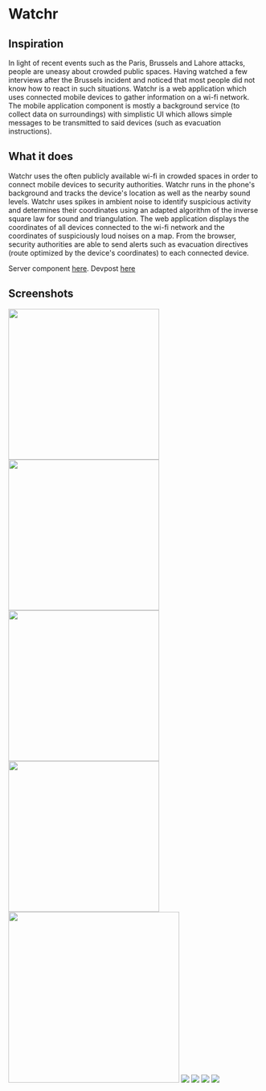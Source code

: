 # Watchr

## Inspiration
In light of recent events such as the Paris, Brussels and Lahore attacks, people are uneasy about crowded public spaces. Having watched a few interviews after the Brussels incident and noticed that most people did not know how to react in such situations. Watchr is a web application which uses connected mobile devices to gather information on a wi-fi network. The mobile application component is mostly a background service (to collect data on surroundings) with simplistic UI which allows simple messages to be transmitted to said devices (such as evacuation instructions).

## What it does
Watchr uses the often publicly available wi-fi in crowded spaces in order to connect mobile devices to security authorities. Watchr runs in the phone's background and tracks the device's location as well as the nearby sound levels. Watchr uses spikes in ambient noise to identify suspicious activity and determines their coordinates using an adapted algorithm of the inverse square law for sound and triangulation. The web application displays the coordinates of all devices connected to the wi-fi network and the coordinates of suspiciously loud noises on a map. From the browser, security authorities are able to send alerts such as evacuation directives (route optimized by the device's coordinates) to each connected device.

Server component [here](https://github.com/lucyyu24/cassandre-server).
Devpost [here](http://devpost.com/software/watchr-1s3cqu)

## Screenshots
<img src="https://raw.githubusercontent.com/marwanad/Watchr/master/screenshots/1.png " width="300"/>
<img src="https://raw.githubusercontent.com/marwanad/Watchr/master/screenshots/2.png " width="300"/>
<img src="https://raw.githubusercontent.com/marwanad/Watchr/master/screenshots/3.png " width="300"/>
<img src="https://raw.githubusercontent.com/marwanad/Watchr/master/screenshots/5.png " width="300"/>
<img src="https://raw.githubusercontent.com/marwanad/Watchr/master/screenshots/4.png " width="340" />
<img src="https://raw.githubusercontent.com/marwanad/Watchr/master/screenshots/7.jpg" />
<img src="https://raw.githubusercontent.com/marwanad/Watchr/master/screenshots/7.jpg" />
<img src="https://raw.githubusercontent.com/marwanad/Watchr/master/screenshots/8.jpg" />
<img src="https://raw.githubusercontent.com/marwanad/Watchr/master/screenshots/9.jpg" />
